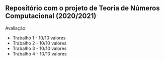 ## Repositório com o projeto de Teoria de Números Computacional (2020/2021)

Avaliação:
- Trabalho 1 - 10/10 valores
- Trabalho 2 - 10/10 valores
- Trabalho 3 - 10/10 valores
- Trabalho 4 - 10/10 valores
